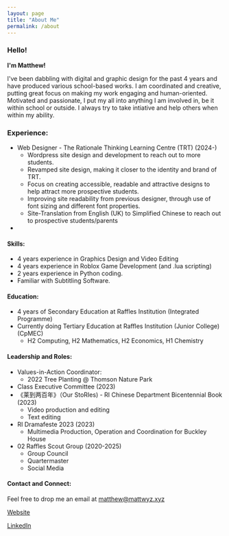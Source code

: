 ```yaml
---
layout: page
title: "About Me"
permalink: /about
---
```


### Hello!

**I'm Matthew!** 

I've been dabbling with digital and graphic design for the past 4 years and have produced various school-based works. I am coordinated and creative, putting great focus on making my work engaging and human-oriented. Motivated and passionate, I put my all into anything I am involved in, be it within school or outside. I always try to take  intiative and help others when within my ability.

### Experience:
  - Web Designer - The Rationale Thinking Learning Centre (TRT) (2024-)
    - Wordpress site design and development to reach out to more students.
    - Revamped site design, making it closer to the identity and brand of TRT.
    - Focus on creating accessible, readable and attractive designs to help attract more prospective students.
    - Improving site readability from previous designer, through use of font sizing and different font properties.
    - Site-Translation from English (UK) to Simplified Chinese to reach out to prospective students/parents
  - 

#### Skills:
  - 4 years experience in Graphics Design and Video Editing
  - 4 years experience in Roblox Game Development (and .lua scripting)
  - 2 years experience in Python coding.
  - Familiar with Subtitling Software.

#### Education:
  - 4 years of Secondary Education at Raffles Institution (Integrated Programme)
  - Currently doing Tertiary Education at Raffles Institution (Junior College) (CpMEC)
    - H2 Computing, H2 Mathematics, H2 Economics, H1 Chemistry 

#### Leadership and Roles:
  - Values-in-Action Coordinator:
    - 2022 Tree Planting @ Thomson Nature Park
  - Class Executive Committee (2023)
  - 《莱到两百年》（Our StoRIes) - RI Chinese Department Bicentennial Book (2023)
    - Video production and editing
    - Text editing
  - RI Dramafeste 2023 (2023)
    - Multimedia Production, Operation and Coordination for Buckley House
  - 02 Raffles Scout Group (2020-2025)
    - Group Council
    - Quartermaster
    - Social Media
   
#### Contact and Connect:
Feel free to drop me an email at [matthew@mattwyz.xyz](mailto:matthew@mattwyz.xyz)

[Website](https://www.mattwyz.xyz)

[LinkedIn](https://www.linkedin.com/in/matthewwang4/)
